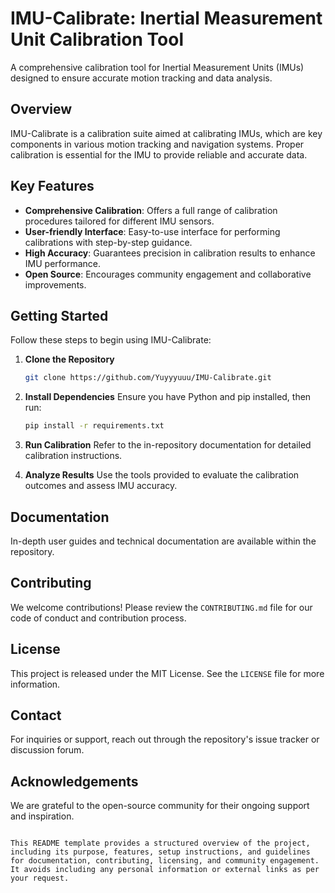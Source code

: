 # IMU-Calibrate: Inertial Measurement Unit Calibration Tool

A comprehensive calibration tool for Inertial Measurement Units (IMUs) designed to ensure accurate motion tracking and data analysis.

## Overview

IMU-Calibrate is a calibration suite aimed at calibrating IMUs, which are key components in various motion tracking and navigation systems. Proper calibration is essential for the IMU to provide reliable and accurate data.

## Key Features

- **Comprehensive Calibration**: Offers a full range of calibration procedures tailored for different IMU sensors.
- **User-friendly Interface**: Easy-to-use interface for performing calibrations with step-by-step guidance.
- **High Accuracy**: Guarantees precision in calibration results to enhance IMU performance.
- **Open Source**: Encourages community engagement and collaborative improvements.

## Getting Started

Follow these steps to begin using IMU-Calibrate:

1. **Clone the Repository**
   ```bash
   git clone https://github.com/Yuyyyuuu/IMU-Calibrate.git
   ```

2. **Install Dependencies**
   Ensure you have Python and pip installed, then run:
   ```bash
   pip install -r requirements.txt
   ```

3. **Run Calibration**
   Refer to the in-repository documentation for detailed calibration instructions.

4. **Analyze Results**
   Use the tools provided to evaluate the calibration outcomes and assess IMU accuracy.

## Documentation

In-depth user guides and technical documentation are available within the repository.

## Contributing

We welcome contributions! Please review the `CONTRIBUTING.md` file for our code of conduct and contribution process.

## License

This project is released under the MIT License. See the `LICENSE` file for more information.

## Contact

For inquiries or support, reach out through the repository's issue tracker or discussion forum.

## Acknowledgements

We are grateful to the open-source community for their ongoing support and inspiration.
```

This README template provides a structured overview of the project, including its purpose, features, setup instructions, and guidelines for documentation, contributing, licensing, and community engagement. It avoids including any personal information or external links as per your request.

